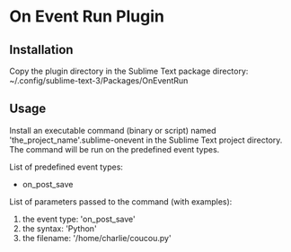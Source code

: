 # On Event Run Plugin

## Installation

Copy the plugin directory in the Sublime Text package directory:
~/.config/sublime-text-3/Packages/OnEventRun

## Usage

Install an executable command (binary or script) named 'the_project_name'.sublime-onevent in the Sublime Text project directory.  
The command will be run on the predefined event types.

List of predefined event types:
- on_post_save

List of parameters passed to the command (with examples):
1. the event type: 'on_post_save'  
2. the syntax: 'Python'
3. the filename: '/home/charlie/coucou.py'
